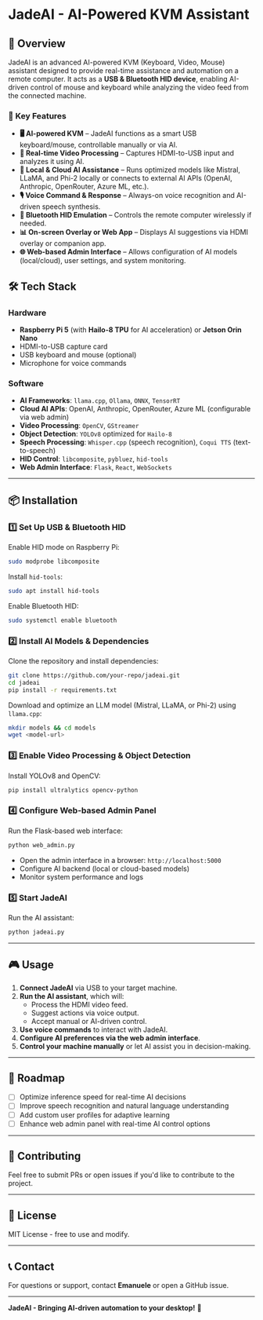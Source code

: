 # JadeAI - AI-Powered KVM Assistant

## 🚀 Overview
JadeAI is an advanced AI-powered KVM (Keyboard, Video, Mouse) assistant designed to provide real-time assistance and automation on a remote computer. It acts as a **USB & Bluetooth HID device**, enabling AI-driven control of mouse and keyboard while analyzing the video feed from the connected machine.

### 🎯 Key Features
- **🖥️ AI-powered KVM** – JadeAI functions as a smart USB keyboard/mouse, controllable manually or via AI.
- **🎥 Real-time Video Processing** – Captures HDMI-to-USB input and analyzes it using AI.
- **🧠 Local & Cloud AI Assistance** – Runs optimized models like Mistral, LLaMA, and Phi-2 locally or connects to external AI APIs (OpenAI, Anthropic, OpenRouter, Azure ML, etc.).
- **🎙️ Voice Command & Response** – Always-on voice recognition and AI-driven speech synthesis.
- **🔵 Bluetooth HID Emulation** – Controls the remote computer wirelessly if needed.
- **📊 On-screen Overlay or Web App** – Displays AI suggestions via HDMI overlay or companion app.
- **🌐 Web-based Admin Interface** – Allows configuration of AI models (local/cloud), user settings, and system monitoring.

## 🛠️ Tech Stack
### Hardware
- **Raspberry Pi 5** (with **Hailo-8 TPU** for AI acceleration) or **Jetson Orin Nano**
- HDMI-to-USB capture card
- USB keyboard and mouse (optional)
- Microphone for voice commands

### Software
- **AI Frameworks**: `llama.cpp`, `Ollama`, `ONNX`, `TensorRT`
- **Cloud AI APIs**: OpenAI, Anthropic, OpenRouter, Azure ML (configurable via web admin)
- **Video Processing**: `OpenCV`, `GStreamer`
- **Object Detection**: `YOLOv8` optimized for `Hailo-8`
- **Speech Processing**: `Whisper.cpp` (speech recognition), `Coqui TTS` (text-to-speech)
- **HID Control**: `libcomposite`, `pybluez`, `hid-tools`
- **Web Admin Interface**: `Flask`, `React`, `WebSockets`

---

## 📦 Installation
### 1️⃣ Set Up USB & Bluetooth HID
Enable HID mode on Raspberry Pi:
```bash
sudo modprobe libcomposite
```
Install `hid-tools`:
```bash
sudo apt install hid-tools
```
Enable Bluetooth HID:
```bash
sudo systemctl enable bluetooth
```

### 2️⃣ Install AI Models & Dependencies
Clone the repository and install dependencies:
```bash
git clone https://github.com/your-repo/jadeai.git
cd jadeai
pip install -r requirements.txt
```

Download and optimize an LLM model (Mistral, LLaMA, or Phi-2) using `llama.cpp`:
```bash
mkdir models && cd models
wget <model-url>
```

### 3️⃣ Enable Video Processing & Object Detection
Install YOLOv8 and OpenCV:
```bash
pip install ultralytics opencv-python
```

### 4️⃣ Configure Web-based Admin Panel
Run the Flask-based web interface:
```bash
python web_admin.py
```
- Open the admin interface in a browser: `http://localhost:5000`
- Configure AI backend (local or cloud-based models)
- Monitor system performance and logs

### 5️⃣ Start JadeAI
Run the AI assistant:
```bash
python jadeai.py
```

---

## 🎮 Usage
1. **Connect JadeAI** via USB to your target machine.
2. **Run the AI assistant**, which will:
   - Process the HDMI video feed.
   - Suggest actions via voice output.
   - Accept manual or AI-driven control.
3. **Use voice commands** to interact with JadeAI.
4. **Configure AI preferences via the web admin interface**.
5. **Control your machine manually** or let AI assist you in decision-making.

---

## 📌 Roadmap
- [ ] Optimize inference speed for real-time AI decisions
- [ ] Improve speech recognition and natural language understanding
- [ ] Add custom user profiles for adaptive learning
- [ ] Enhance web admin panel with real-time AI control options

---

## 🤝 Contributing
Feel free to submit PRs or open issues if you'd like to contribute to the project.

---

## 📜 License
MIT License - free to use and modify.

---

## 📞 Contact
For questions or support, contact **Emanuele** or open a GitHub issue.

---

**JadeAI - Bringing AI-driven automation to your desktop!** 🚀
